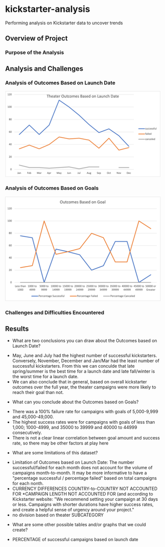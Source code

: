 # kickstarter-analysis
Performing analysis on Kickstarter data to uncover trends 
## Overview of Project 
### Purpose of the Analysis
## Analysis and Challenges
### Analysis of Outcomes Based on Launch Date
![Theater_Outcomes_vs_Launch](Resources/Theater_Outcomes_vs_Launch.png)
### Analysis of Outcomes Based on Goals 
![Outcomes_vs_Goals](Resources/Outcomes_vs_Goals.png)
### Challenges and Difficulties Encountered
## Results 
- What are two conclusions you can draw about the Outcomes based on Launch Date?
* May, June and July had the highest number of successful kickstarters. Conversely, November, December and Jan/Mar had the least number of successful kickstarters. From this we can conculde that late spring/summer is the best time for a launch date and late fall/winter is the worst time for a launch date.
* We can also conclude that in general, based on overall kickstarter outcomes over the full year, the theater campaigns were more likely to reach their goal than not.  

- What can you conclude about the Outcomes based on Goals?
* There was a 100% failure rate for campaigns with goals of 5,000-9,999 and 45,000-49,000. 
* The highest success rates were for campaigns with goals of less than 1,000; 1000-4999, and 35000 to 39999 and 40000 to 44999 consecutively. 
* There is not a clear linear correlation between goal amount and success rate, so there may be other factors at play here 

- What are some limitations of this dataset?
* Limitation of Outcomes based on Launch Date: The number successful/failed for each month does not account for the volume of campaigns month-to-month. It may be more informative to have a "percentage successful / percentage failed" based on total campaigns for each nonth. 
* CURRENCY DIFFERENCES COUNTRY-to-COUNTRY NOT ACCOUNTED FOR 
*CAMPAIGN LENGTH NOT ACCOUNTED FOR (and according to Kickstarter website: "We recommend setting your campaign at 30 days or less. Campaigns with shorter durations have higher success rates, and create a helpful sense of urgency around your project."
* no division based on theater SUBCATEGORY 

- What are some other possible tables and/or graphs that we could create?
* PERCENTAGE of successful campaigns based on launch date 
